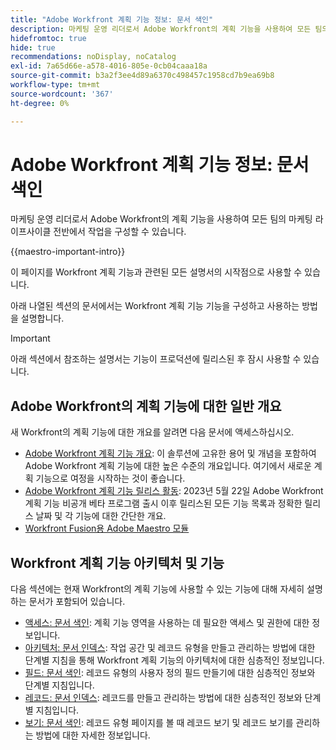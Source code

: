 ```yaml
---
title: "Adobe Workfront 계획 기능 정보: 문서 색인"
description: 마케팅 운영 리더로서 Adobe Workfront의 계획 기능을 사용하여 모든 팀의 마케팅 라이프사이클 전반에서 작업을 구성할 수 있습니다. 이 섹션의 문서에서는 계획 기능을 구성하는 방법과 이를 캠페인 관리 작업의 일부로 사용하는 방법을 설명합니다.
hidefromtoc: true
hide: true
recommendations: noDisplay, noCatalog
exl-id: 7a65d66e-a578-4016-805e-0cb04caaa18a
source-git-commit: b3a2f3ee4d89a6370c498457c1958cd7b9ea69b8
workflow-type: tm+mt
source-wordcount: '367'
ht-degree: 0%

---
```


# Adobe Workfront 계획 기능 정보: 문서 색인

<!--
title: Adobe Maestro 
description: As a marketing operations leader, you can use Adobe Maestro to organize work across the marketing lifecycle for all your teams. The articles in this section describe how you can configure Maestro and how you can start using its capabilities as part of your campaign management operations. 
hidefromtoc: yes
author: Alina
feature: Work Management
role: User, Admin
hide: yes
-->

<!--update the metadata with real information when making this avilable in TOC and in the left nav-->

<!-- update the title to "Article index" when we get out of beta and we inhide this article-->

<!--remove the video at open beta or before-->

마케팅 운영 리더로서 Adobe Workfront의 계획 기능을 사용하여 모든 팀의 마케팅 라이프사이클 전반에서 작업을 구성할 수 있습니다.

{{maestro-important-intro}}

이 페이지를 Workfront 계획 기능과 관련된 모든 설명서의 시작점으로 사용할 수 있습니다.

아래 나열된 섹션의 문서에서는 Workfront 계획 기능 기능을 구성하고 사용하는 방법을 설명합니다.

>[!IMPORTANT]
>
>아래 섹션에서 참조하는 설명서는 기능이 프로덕션에 릴리스된 후 잠시 사용할 수 있습니다.

## Adobe Workfront의 계획 기능에 대한 일반 개요

새 Workfront의 계획 기능에 대한 개요를 알려면 다음 문서에 액세스하십시오.

<!--update the video when we have something better, especially after Open Beta - remove it-->

<!--* [View a video demonstration of Adobe Maestro](https://video.tv.adobe.com/v/3424253/){target=_blank}-->
* [Adobe Workfront 계획 기능 개요](maestro-overview.md): 이 솔루션에 고유한 용어 및 개념을 포함하여 Adobe Workfront 계획 기능에 대한 높은 수준의 개요입니다. 여기에서 새로운 계획 기능으로 여정을 시작하는 것이 좋습니다.
* [Adobe Workfront 계획 기능 릴리스 활동](../maestro/release-activity.md): 2023년 5월 22일 Adobe Workfront 계획 기능 비공개 베타 프로그램 출시 이후 릴리스된 모든 기능 목록과 정확한 릴리스 날짜 및 각 기능에 대한 간단한 개요.
* [Workfront Fusion용 Adobe Maestro 모듈](/help/quicksilver/workfront-fusion/apps-and-their-modules/maestro-modules.md)

## Workfront 계획 기능 아키텍처 및 기능

다음 섹션에는 현재 Workfront의 계획 기능에 사용할 수 있는 기능에 대해 자세히 설명하는 문서가 포함되어 있습니다.

* [액세스: 문서 색인](../maestro/access/access-information.md): 계획 기능 영역을 사용하는 데 필요한 액세스 및 권한에 대한 정보입니다.
* [아키텍처: 문서 인덱스](../maestro/architecture/architecture-information.md): 작업 공간 및 레코드 유형을 만들고 관리하는 방법에 대한 단계별 지침을 통해 Workfront 계획 기능의 아키텍처에 대한 심층적인 정보입니다.
* [필드: 문서 색인](../maestro/fields/fields-information.md): 레코드 유형의 사용자 정의 필드 만들기에 대한 심층적인 정보와 단계별 지침입니다.
* [레코드: 문서 인덱스](../maestro/records/records-information.md): 레코드를 만들고 관리하는 방법에 대한 심층적인 정보와 단계별 지침입니다.
* [보기: 문서 색인](../maestro/views/views-information.md): 레코드 유형 페이지를 볼 때 레코드 보기 및 레코드 보기를 관리하는 방법에 대한 자세한 정보입니다.
